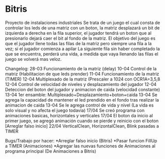 ﻿# Bitris
Proyecto de instalaciones industriales
Se trata de un juego el cual consta de controlar los leds de una matriz con un boton, la matriz desplazará un bit de izquierda a derecha 
en la fila superior, el jugador tendrá un boton que al presionarlo dejará caer el bit al fondo de la matriz.
El objetivo del juego es que el jugador llene todas las filas de la matriz pero siempre una fila a la vez; si el jugador comienza a apilar
La siguiente fila sin haber completado la que se encuentra, perderá una vida, a medida que vaya llenando las filas el juego se volverá mas
veloz.

Changelog:
28-03 Funcionamiento de la matriz (delay)
10-04 Control de la matriz (Habilitacion de que leds prender)
11-04 Funcionamiento de la matriz (TIMER)
12-04 Multiplexado de la matriz (Prescaler a 1024 con OCR1A=3,5,8
12-04 Control de velocidad de niveles y desplazamiento del jugador
12-04 Deteccion del boton del jugador y animacion de caida (velocidad constante)
13-04 1er ensamble: Multiplexado+Desplazamiento+boton+caida
13-04 Se agrega la capacidad de mantener el led prendido en el fondo tras realizar la animacion de caida
13-04 Se le agrega control de vida y nivel (La vida es solo visual y no afecta el juego todavia)
17/04 Se creó programa con animaciones basicas, horizontales y verticales
17/04 El boton da inicio al primer juego, se agregó animación cuando se pierde y reinicio con el boton 
[Arreglar falso inicio]
22/04 VerticalClean, HorizontalClean, Blink pasadas a TIMER

Bugs/Trabajo por hacer:
*Arreglar falso inicio (Bitris)
*Pasar funcion FillUp a TIMER (Animaciones)
*Agregar las nuevas funciones de Animaciones al programa principal (De Animaciones a Bitris)